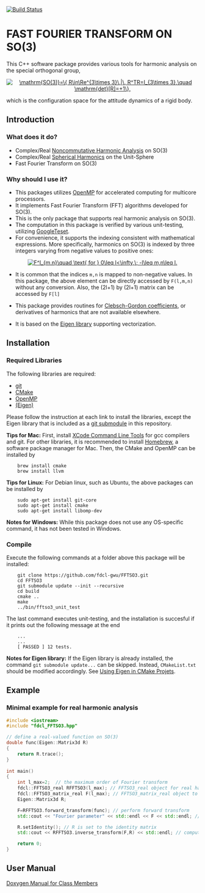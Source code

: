 [![Build Status](https://travis-ci.org/fdcl-gwu/FFTSO3.svg?branch=master)](https://travis-ci.org/fdcl-gwu/FFTSO3)

# FAST FOURIER TRANSFORM ON SO(3)

This C++ software package provides various tools for harmonic analysis on the special orthogonal group, 

<p align="center">
<a href="https://www.codecogs.com/eqnedit.php?latex=\mathrm{SO(3)}=\{&space;R\in\Re^{3\times&space;3}\,|\,&space;R^TR=I_{3\times&space;3},\quad&space;\mathrm{det}[R]=&plus;1\}," target="_blank"><img src="https://latex.codecogs.com/gif.latex?\mathrm{SO(3)}=\{&space;R\in\Re^{3\times&space;3}\,|\,&space;R^TR=I_{3\times&space;3},\quad&space;\mathrm{det}[R]=&plus;1\}," title="\mathrm{SO(3)}=\{ R\in\Re^{3\times 3}\,|\, R^TR=I_{3\times 3},\quad \mathrm{det}[R]=+1\}," /></a>
</p>

which is the configuration space for the attitude dynamics of a rigid body.


## Introduction 

### What does it do?

* Complex/Real [Noncommutative Harmonic Analysis](https://en.wikipedia.org/wiki/Noncommutative_harmonic_analysis) on SO(3)
* Complex/Real [Spherical Harmonics](https://en.wikipedia.org/wiki/Spherical_harmonics) on the Unit-Sphere
* Fast Fourier Transform on SO(3)


### Why should I use it?

* This packages utilizes [OpenMP](https://www.openmp.org) for accelerated computing for multicore processors.
* It implements Fast Fourier Transform (FFT) algorithms developed for SO(3).
* This is the only package that supports real harmonic analysis on SO(3).
* The computation in this package is verified by various unit-testing, utilizing [GoogleTeset](https://github.com/google/googletest).
* For convenience, it supports the indexing consistent with mathematical expressions. More specifically, harmonics on SO(3) is indexed by three integers varying from negative values to positive ones:

<p align="center">
<a href="https://www.codecogs.com/eqnedit.php?latex=F^l_{m,n}\quad&space;\text{&space;for&space;}&space;0\leq&space;l<\infty,\;&space;-l\leq&space;m,n\leq&space;l." target="_blank"><img src="https://latex.codecogs.com/gif.latex?F^l_{m,n}\quad&space;\text{&space;for&space;}&space;0\leq&space;l<\infty,\;&space;-l\leq&space;m,n\leq&space;l." title="F^l_{m,n}\quad \text{ for } 0\leq l<\infty,\; -l\leq m,n\leq l." /></a>
</p>

* It is common that the indices `m,n` is mapped to non-negative values. 
In this package, the above element can be directly accessed by `F(l,m,n)` without any conversion. Also, the (2l+1) by (2l+1) matrix can be accessed by `F[l]`

* This package provides routines for [Clebsch-Gordon coefficients](https://en.wikipedia.org/wiki/Clebsch–Gordan_coefficients), or derivatives of harmonics that are not available elsewhere.
* It is based on the [Eigen library](http://eigen.tuxfamily.org/) supporting vectorization.

## Installation

### Required Libraries
The following libraries are required:

* [git](https://git-scm.com)
* [CMake](https://cmake.org)
* [OpenMP](https://www.openmp.org) 
* [(Eigen)](http://eigen.tuxfamily.org/)

Please follow the instruction at each link to install the libraries, except the Eigen library that is included as a [git submodule](https://git-scm.com/book/en/v2/Git-Tools-Submodules) in this repository.

**Tips for Mac:**  First, install [XCode Command Line Tools](http://railsapps.github.io/xcode-command-line-tools.html) for gcc compilers and git. For other libraries, it is recommended to install [Homebrew](https://brew.sh), a software package manager for Mac. Then, the CMake and OpenMP can be installed by

```
	brew install cmake
	brew install llvm	
```
	
**Tips for Linux:** For Debian linux, such as Ubuntu, the above packages can be installed by
 
```
	sudo apt-get install git-core 
	sudo apt-get install cmake
	sudo apt-get install libomp-dev
```

**Notes for Windows:** While this package does not use any OS-specific command, it has not been tested in Windows. 

### Compile 

Execute the following commands at a folder above this package will be installed:

```
	git clone https://github.com/fdcl-gwu/FFTSO3.git
	cd FFTSO3
	git submodule update --init --recursive
	cd build
	cmake ..
	make
	../bin/fftso3_unit_test
```

The last command executes unit-testing, and the installation is succesful if it prints out the following message at the end

```
	...
	...
	[ PASSED ] 12 tests.
```

**Notes for Eigen library:** If the Eigen library is already installed, the command `git submodule update...` can be skipped. Instead, `CMakeList.txt` should be modified accordingly. See [Using Eigen in CMake Projets](https://eigen.tuxfamily.org/dox/TopicCMakeGuide.html).

## Example

### Minimal example for real harmonic analysis

```C++
#include <iostream>
#include "fdcl_FFTSO3.hpp"

// define a real-valued function on SO(3)
double func(Eigen::Matrix3d R)
{
    return R.trace();
}
    
int main()
{
    int l_max=2;  // the maximum order of Fourier transform
    fdcl::FFTSO3_real RFFTSO3(l_max); // FFTSO3_real object for real harmonic analysis on SO(3)
    fdcl::FFTSO3_matrix_real F(l_max); // FFTSO3_matrix_real object to save real valued Fourier parameters
    Eigen::Matrix3d R; 

    F=RFFTSO3.forward_transform(func); // perform forward transform
    std::cout << "Fourier parameter" << std::endl << F << std::endl; // show Fourier parameters

    R.setIdentity(); // R is set to the identity matrix
    std::cout << RFFTSO3.inverse_transform(F,R) << std::endl; // compute the inverse transform at the identity and print it

    return 0;
}
```


## User Manual

[Doxygen Manual for Class Members](https://fdcl-gwu.github.io/FFTSO3/doc/html/index.html)

